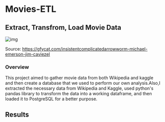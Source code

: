 # Movies-ETL
## Extract, Transfrom, Load Movie Data
 ![img](https://github.com/Edgarhv/Movies-ETL/blob/eab556497a8a56b0acc129e61a28c924a9741b02/InsistentComplicatedArrowworm-mobile%20(1).gif)

Source: https://gfycat.com/insistentcomplicatedarrowworm-michael-emerson-jim-caviezel

### Overview

This project aimed to gather movie data from both Wikipedia and kaggle and then create a database that we used to perform our own analysis.Also,I extracted the necessary data from Wikipedia and Kaggle, used python's pandas library to transform the data into a working dataframe, and then loaded it to PostgreSQL for a better purpose.

## Results
